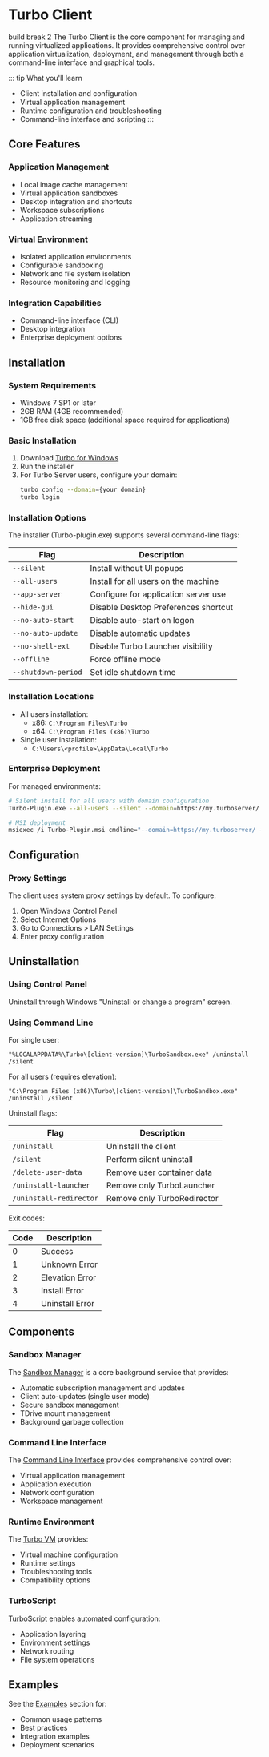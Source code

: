 # Turbo Client
build break 2 <id>
The Turbo Client is the core component for managing and running virtualized applications. It provides comprehensive control over application virtualization, deployment, and management through both a command-line interface and graphical tools.

::: tip What you'll learn
- Client installation and configuration
- Virtual application management
- Runtime configuration and troubleshooting
- Command-line interface and scripting
:::

## Core Features

### Application Management
- Local image cache management
- Virtual application sandboxes
- Desktop integration and shortcuts
- Workspace subscriptions
- Application streaming

### Virtual Environment
- Isolated application environments
- Configurable sandboxing
- Network and file system isolation
- Resource monitoring and logging

### Integration Capabilities
- Command-line interface (CLI)
- Desktop integration
- Enterprise deployment options

## Installation

### System Requirements
- Windows 7 SP1 or later
- 2GB RAM (4GB recommended)
- 1GB free disk space (additional space required for applications)

### Basic Installation

1. Download [Turbo for Windows](https://turbo.net/download)
2. Run the installer
3. For Turbo Server users, configure your domain:
   ```bash
   turbo config --domain={your domain}
   turbo login
   ```

### Installation Options

The installer (Turbo-plugin.exe) supports several command-line flags:

| Flag | Description |
|------|-------------|
| `--silent` | Install without UI popups |
| `--all-users` | Install for all users on the machine |
| `--app-server` | Configure for application server use |
| `--hide-gui` | Disable Desktop Preferences shortcut |
| `--no-auto-start` | Disable auto-start on logon |
| `--no-auto-update` | Disable automatic updates |
| `--no-shell-ext` | Disable Turbo Launcher visibility |
| `--offline` | Force offline mode |
| `--shutdown-period` | Set idle shutdown time |

### Installation Locations

- All users installation:
  - x86: `C:\Program Files\Turbo`
  - x64: `C:\Program Files (x86)\Turbo`
- Single user installation:
  - `C:\Users\<profile>\AppData\Local\Turbo`

### Enterprise Deployment

For managed environments:

```bash
# Silent install for all users with domain configuration
Turbo-Plugin.exe --all-users --silent --domain=https://my.turboserver/ --add-trusted-source=https://my.turboserver/

# MSI deployment
msiexec /i Turbo-Plugin.msi cmdline="--domain=https://my.turboserver/ --add-trusted-source=https://my.turboserver/" /qn
```

## Configuration

### Proxy Settings

The client uses system proxy settings by default. To configure:

1. Open Windows Control Panel
2. Select Internet Options
3. Go to Connections > LAN Settings
4. Enter proxy configuration

## Uninstallation

### Using Control Panel
Uninstall through Windows "Uninstall or change a program" screen.

### Using Command Line

For single user:
```batch
"%LOCALAPPDATA%\Turbo\[client-version]\TurboSandbox.exe" /uninstall /silent
```

For all users (requires elevation):
```batch
"C:\Program Files (x86)\Turbo\[client-version]\TurboSandbox.exe" /uninstall /silent
```

Uninstall flags:

| Flag | Description |
|------|-------------|
| `/uninstall` | Uninstall the client |
| `/silent` | Perform silent uninstall |
| `/delete-user-data` | Remove user container data |
| `/uninstall-launcher` | Remove only TurboLauncher |
| `/uninstall-redirector` | Remove only TurboRedirector |

Exit codes:

| Code | Description |
|------|-------------|
| 0 | Success |
| 1 | Unknown Error |
| 2 | Elevation Error |
| 3 | Install Error |
| 4 | Uninstall Error |

## Components

### Sandbox Manager
The [Sandbox Manager](/client/sandbox-manager) is a core background service that provides:
- Automatic subscription management and updates
- Client auto-updates (single user mode)
- Secure sandbox management
- TDrive mount management
- Background garbage collection

### Command Line Interface
The [Command Line Interface](/client/command-line/) provides comprehensive control over:
- Virtual application management
- Application execution
- Network configuration
- Workspace management

### Runtime Environment
The [Turbo VM](/client/turbo-vm/) provides:
- Virtual machine configuration
- Runtime settings
- Troubleshooting tools
- Compatibility options

### TurboScript
[TurboScript](/client/turboscript/) enables automated configuration:
- Application layering
- Environment settings
- Network routing
- File system operations

## Examples

See the [Examples](/client/examples) section for:
- Common usage patterns
- Best practices
- Integration examples
- Deployment scenarios

